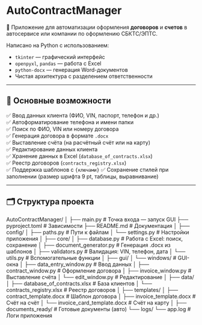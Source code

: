 # AutoContractManager


📌 Приложение для автоматизации оформления **договоров** и **счетов** в автосервисе или компании по оформлению СБКТС/ЭПТС.

Написано на Python с использованием:
- `tkinter` — графический интерфейс
- `openpyxl`, `pandas` — работа с Excel
- `python-docx` — генерация Word-документов
- Чистая архитектура с разделением ответственности

---

## 🌟 Основные возможности

✅ Ввод данных клиента (ФИО, VIN, паспорт, телефон и др.)  
✅ Автоформатирование телефона и имени папки  
✅ Поиск по ФИО, VIN или номеру договора  
✅ Генерация договора в формате `.docx`  
✅ Выставление счёта (на расчётный счёт или на карту)  
✅ Редактирование данных клиента  
✅ Хранение данных в Excel (`database_of_contracts.xlsx`)  
✅ Реестр договоров (`contracts_registry.xlsx`)  
✅ Поддержка шаблонов с `{ключами}` 
✅ Сохранение стилей при заполнении (размер шрифта 9 pt, таблицы, выравнивание)

---

## 🗂️ Структура проекта

AutoContractManager/
│
├── main.py # Точка входа — запуск GUI
├── pyproject.toml # Зависимости
├── README.md # Документация
│
├── config/
│ ├── paths.py # Пути к файлам
│ └── settings.py # Настройки приложения
│
├── core/
│ ├── database.py # Работа с Excel: поиск, сохранение
│ ├── document_generator.py # Генерация .docx из шаблонов
│ ├── validators.py # Валидация: VIN, телефон, дата
│ └── utils.py # Вспомогательные функции
│
├── gui/
│ └── windows/ # GUI-окна
│ ├── data_entry_window.py # Ввод данных
│ ├── contract_window.py # Оформление договора
│ ├── invoice_window.py # Выставление счёта
│ └── edit_window.py # Редактирование
│
├── data/
│ ├── database_of_contracts.xlsx # База клиентов
│ └── contracts_registry.xlsx # Реестр договоров
│
├── templates/
│ ├── contract_template.docx # Шаблон договора
│ ├── invoice_template.docx # Счёт на счёт
│ └── invoice_card_template.docx # Счёт на карту
│
├── documents_ready/ # Готовые документы (авто)
└── logs/
└── app.log # Логи приложения